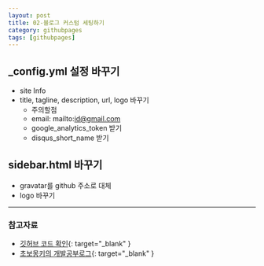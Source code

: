 ```yaml
---
layout: post
title: 02-블로그 커스텀 세팅하기
category: githubpages
tags: [githubpages]
---
```


## _config.yml 설정 바꾸기

* site Info
* title, tagline, description, url, logo 바꾸기
	+ 주의할점
	+ email: mailto:id@gmail.com
	+ google_analytics_token 받기
	+ disqus_short_name 받기

## sidebar.html 바꾸기

* gravatar를 github 주소로 대체
* logo 바꾸기

---

### 참고자료
* [깃허브 코드 확인](https://github.com/Jonny-Cho/jonny-cho.github.io/commit/b9aa8159cb276e9032ce0698219533fc6c5ce364){: target="_blank" }
* [초보몽키의 개발공부로그](https://wayhome25.github.io/){: target="_blank" }
